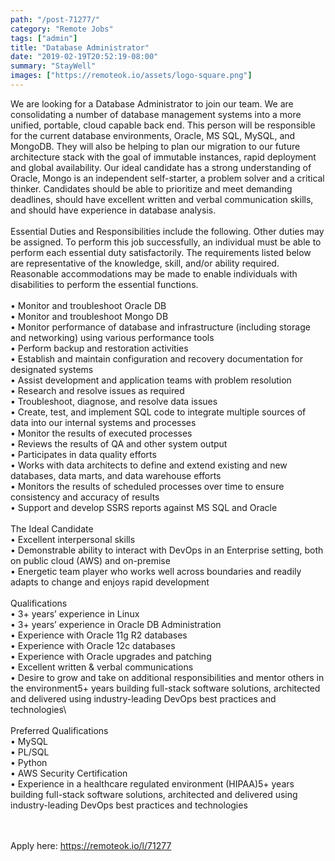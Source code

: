 ```yaml
---
path: "/post-71277/"
category: "Remote Jobs"
tags: ["admin"]
title: "Database Administrator"
date: "2019-02-19T20:52:19-08:00"
summary: "StayWell"
images: ["https://remoteok.io/assets/logo-square.png"]
---
```


<p>We are looking for a Database Administrator to join our team. We are consolidating a number of database management systems into a more unified, portable, cloud capable back end. This person will be responsible for the current database environments, Oracle, MS SQL, MySQL, and MongoDB. They will also be helping to plan our migration to our future architecture stack with the goal of immutable instances, rapid deployment and global availability. Our ideal candidate has a strong understanding of Oracle, Mongo is an independent self-starter, a problem solver and a critical thinker. Candidates should be able to prioritize and meet demanding deadlines, should have excellent written and verbal communication skills, and should have experience in database analysis.&nbsp;<br><br>Essential Duties and Responsibilities include the following. Other duties may be assigned. To perform this job successfully, an individual must be able to perform each essential duty satisfactorily. The requirements listed below are representative of the knowledge, skill, and/or ability required. Reasonable accommodations may be made to enable individuals with disabilities to perform the essential functions.&nbsp;<br><br>&bull; Monitor and troubleshoot Oracle DB&nbsp;<br>&bull; Monitor and troubleshoot Mongo DB&nbsp;<br>&bull; Monitor performance of database and infrastructure (including storage and networking) using various performance tools&nbsp;<br>&bull; Perform backup and restoration activities&nbsp;<br>&bull; Establish and maintain configuration and recovery documentation for designated systems&nbsp;<br>&bull; Assist development and application teams with problem resolution&nbsp;<br>&bull; Research and resolve issues as required&nbsp;<br>&bull; Troubleshoot, diagnose, and resolve data issues&nbsp;<br>&bull; Create, test, and implement SQL code to integrate multiple sources of data into our internal systems and processes&nbsp;<br>&bull; Monitor the results of executed processes&nbsp;<br>&bull; Reviews the results of QA and other system output&nbsp;<br>&bull; Participates in data quality efforts&nbsp;<br>&bull; Works with data architects to define and extend existing and new databases, data marts, and data warehouse efforts&nbsp;<br>&bull; Monitors the results of scheduled processes over time to ensure consistency and accuracy of results&nbsp;<br>&bull; Support and develop SSRS reports against MS SQL and Oracle&nbsp;<br><br>The Ideal Candidate&nbsp;<br>&bull; Excellent interpersonal skills&nbsp;<br>&bull; Demonstrable ability to interact with DevOps in an Enterprise setting, both on public cloud (AWS) and on-premise&nbsp;<br>&bull; Energetic team player who works well across boundaries and readily adapts to change and enjoys rapid development&nbsp;<br><br>Qualifications&nbsp;<br>&bull; 3+ years&rsquo; experience in Linux&nbsp;<br>&bull; 3+ years&rsquo; experience in Oracle DB Administration&nbsp;<br>&bull; Experience with Oracle 11g R2 databases&nbsp;<br>&bull; Experience with Oracle 12c databases&nbsp;<br>&bull; Experience with Oracle upgrades and patching&nbsp;<br>&bull; Excellent written &amp; verbal communications&nbsp;<br>&bull; Desire to grow and take on additional responsibilities and mentor others in the environment5+ years building full-stack software solutions, architected and delivered using industry-leading DevOps best practices and technologies\&nbsp;<br><br>Preferred Qualifications&nbsp;<br>&bull; MySQL&nbsp;<br>&bull; PL/SQL&nbsp;<br>&bull; Python&nbsp;<br>&bull; AWS Security Certification&nbsp;<br>&bull; Experience in a healthcare regulated environment (HIPAA)5+ years building full-stack software solutions, architected and delivered using industry-leading DevOps best practices and technologies&nbsp;</p>

<br/>
<br/>
Apply here: <A HREF="https://remoteok.io/l/71277">https://remoteok.io/l/71277</A>
